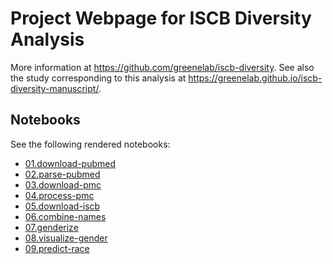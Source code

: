 # Project Webpage for ISCB Diversity Analysis

<!-- make sure to edit this content in utils/prepare_docs.py and not docs/readme.md -->

More information at <https://github.com/greenelab/iscb-diversity>.
See also the study corresponding to this analysis at <https://greenelab.github.io/iscb-diversity-manuscript/>.

## Notebooks

See the following rendered notebooks:

- [01.download-pubmed](01.download-pubmed.html)
- [02.parse-pubmed](02.parse-pubmed.html)
- [03.download-pmc](03.download-pmc.html)
- [04.process-pmc](04.process-pmc.html)
- [05.download-iscb](05.download-iscb.html)
- [06.combine-names](06.combine-names.html)
- [07.genderize](07.genderize.html)
- [08.visualize-gender](08.visualize-gender.html)
- [09.predict-race](09.predict-race.html)

